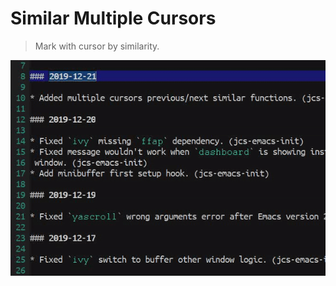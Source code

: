 # Similar Multiple Cursors
> Mark with cursor by similarity.

<p align="center">
  <img src="./similar-mc.gif"/>
</p>
